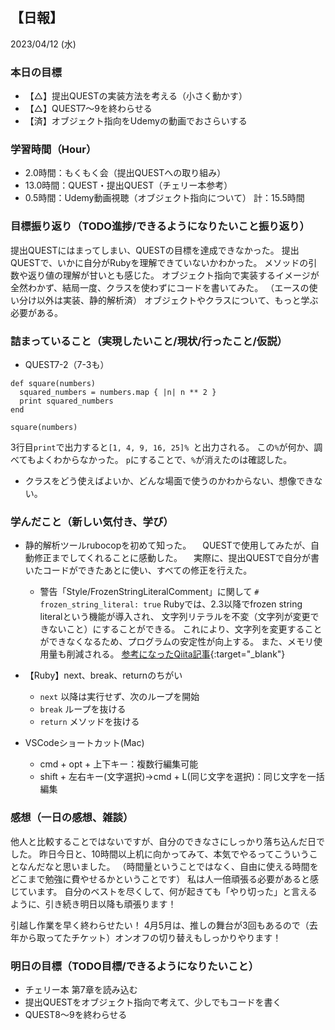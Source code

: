 ## 【日報】
2023/04/12 (水)

### 本日の目標
- 【△】提出QUESTの実装方法を考える（小さく動かす）
- 【△】QUEST7〜9を終わらせる
- 【済】オブジェクト指向をUdemyの動画でおさらいする

### 学習時間（Hour）
- 2.0時間：もくもく会（提出QUESTへの取り組み）
- 13.0時間：QUEST・提出QUEST（チェリー本参考）
- 0.5時間：Udemy動画視聴（オブジェクト指向について）
計：15.5時間

### 目標振り返り（TODO進捗/できるようになりたいこと振り返り）
提出QUESTにはまってしまい、QUESTの目標を達成できなかった。
提出QUESTで、いかに自分がRubyを理解できていないかわかった。
メソッドの引数や返り値の理解が甘いとも感じた。
オブジェクト指向で実装するイメージが全然わかず、結局一度、クラスを使わずにコードを書いてみた。
（エースの使い分け以外は実装、静的解析済）
オブジェクトやクラスについて、もっと学ぶ必要がある。

### 詰まっていること（実現したいこと/現状/行ったこと/仮説）
- QUEST7-2（7-3も）
```
def square(numbers)
  squared_numbers = numbers.map { |n| n ** 2 }
  print squared_numbers
end

square(numbers)
```
3行目`print`で出力すると`[1, 4, 9, 16, 25]% `と出力される。
この`%`が何か、調べてもよくわからなかった。
`p`にすることで、`%`が消えたのは確認した。

- クラスをどう使えばよいか、どんな場面で使うのかわからない、想像できない。

### 学んだこと（新しい気付き、学び）
- 静的解析ツールrubocopを初めて知った。
　QUESTで使用してみたが、自動修正までしてくれることに感動した。
　実際に、提出QUESTで自分が書いたコードができたあとに使い、すべての修正を行えた。

  - 警告「Style/FrozenStringLiteralComment」に関して
`# frozen_string_literal: true`
Rubyでは、2.3以降でfrozen string literalという機能が導入され、
文字列リテラルを不変（文字列が変更できないこと）にすることができる。
これにより、文字列を変更することができなくなるため、プログラムの安定性が向上する。
また、メモリ使用量も削減される。
[参考になったQiita記事](https://qiita.com/YutoYasunaga/items/98111ef50927ecb4135d){:target="_blank"}

- 【Ruby】next、break、returnのちがい
  - `next` 以降は実行せず、次のループを開始
  - `break` ループを抜ける
  - `return` メソッドを抜ける

- VSCodeショートカット(Mac)
  - cmd + opt + 上下キー：複数行編集可能
  - shift + 左右キー(文字選択)→cmd + L(同じ文字を選択)：同じ文字を一括編集

### 感想（一日の感想、雑談）
他人と比較することではないですが、自分のできなさにしっかり落ち込んだ日でした。
昨日今日と、10時間以上机に向かってみて、本気でやるってこういうことなんだなと思いました。
（時間量ということではなく、自由に使える時間をどこまで勉強に費やせるかということです）
私は人一倍頑張る必要があると感じています。
自分のベストを尽くして、何が起きても「やり切った」と言えるように、引き続き明日以降も頑張ります！

引越し作業を早く終わらせたい！
4月5月は、推しの舞台が3回もあるので（去年から取ってたチケット）オンオフの切り替えもしっかりやります！

### 明日の目標（TODO目標/できるようになりたいこと）
- チェリー本 第7章を読み込む
- 提出QUESTをオブジェクト指向で考えて、少しでもコードを書く
- QUEST8〜9を終わらせる
